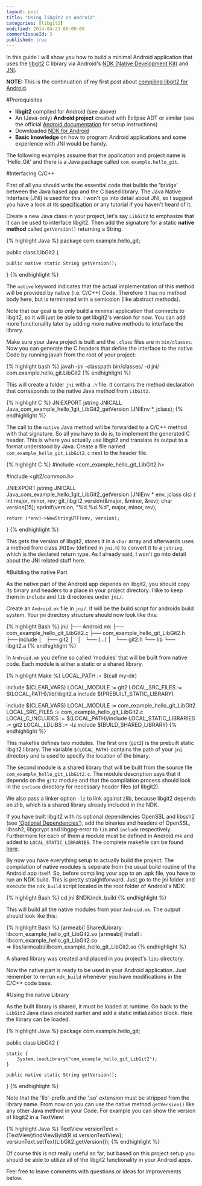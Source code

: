 ```yaml
---
layout: post
title: "Using libgit2 on Android"
categories: [libgit2]
modified: 2014-04-23 00:00:00
commentIssueId: 3
published: true 
---
```


In this guide I will show you how to build a minimal Android application that uses the [libgit2]() C library
via Android's [NDK (Native Development Kit)](https://developer.android.com/tools/sdk/ndk/index.html)
and [JNI](http://developer.android.com/training/articles/perf-jni.html).

**NOTE:** This is the continuation of my first post about
[compiling libgit2 for Android](http://worblehat.github.io/Compiling_libgit2_for_Android/).

#Prerequisites

- **libgit2** compiled for Android (see above)
- An (Java-only) **Android project** created with Eclipse ADT or similar (see the official
    [Android documentation](http://developer.android.com/training/basics/firstapp/creating-project.html)
    for setup instructions) 
- Downloaded [NDK for Android](http://developer.android.com/tools/sdk/ndk/index.html#GetStarted)
- **Basic knowledge** on how to program Android applications and some experience with JNI would be handy.

The following examples assume that the application and project name is 'Hello_Git' and there is a Java
package called `com.example.hello_git`.

#Interfacing C/C++

First of all you should write the essential code that builds the 'bridge' between the Java based app
and the C based library. The Java Native Interface (JNI) is used for this. I won't go into detail about
JNI, so I suggest you have a look at its
[specification](http://docs.oracle.com/javase/7/docs/technotes/guides/jni/spec/jniTOC.html) or any tutorial
if you haven't heard of it.

Create a new Java class in your project, let's say `LibGit2` to emphasize that it can be used to interface
libgit2. Then add the signature for a static **native method** called `getVersion()` returning a String.

{% highlight Java %}
package com.example.hello_git;

public class LibGit2 {

    public native static String getVersion();

}
{% endhighlight %}

The `native` keyword indicates that the actual implementation of this method will be provided by
native (i.e. C/C++) Code. Therefore it has no method body here, but is terminated with a semicolon (like
abstract methods).

Note that our goal is to only build a minimal application that connects to libgit2, so it will just be able
to get libgit2's version for now. You can add more functionality later by adding 
more native methods to interface the library. 

Make sure your Java project is built and the `.class` files are in `bin/classes`.
Now you can generate the C headers that define the interface to the native Code by 
running javah from the root of your project:

{% highlight bash %}
javah -jni -classpath bin/classes/ -d jni/ com.example.hello_git.LibGit2
{% endhighlight %}

This will create a folder `jni` with a `.h` file. It contains the method declaration
that corresponds to the native Java method from `LibGit2`. 

{% highlight C %}
JNIEXPORT jstring JNICALL Java_com_example_hello_1git_LibGit2_getVersion
  (JNIEnv *, jclass);
{% endhighlight %}

The call to the `native` Java method will be forwarded to a C/C++ method with that signature.
So all you have to do is, to implement the generated C header. This is where you actually use libgit2
and translate its output to a format understood by Java. 
Create a file named `com_example_hello_git_LibGit2.c` next to the header file.

{% highlight C %}
#include <com_example_hello_git_LibGit2.h>

#include <git2/common.h>

JNIEXPORT jstring JNICALL Java_com_example_hello_1git_LibGit2_getVersion
  (JNIEnv * env, jclass cls)
{
    int major, minor, rev;
    git_libgit2_version(&major, &minor, &rev);
    char version[15];
    sprintf(version, "%d.%d.%d", major, minor, rev);

    return (*env)->NewStringUTF(env, version);
}
{% endhighlight %}

This gets the version of libgit2, stores it in a `char` array and afterwards uses a method from class `JNIEnv`
(defined in `jni.h`) to convert it to a `jstring`, which is the declared return type.
As I already said, I won't go into detail about the JNI related stuff here.


#Building the native Part

As the native part of the Android app depends on libgit2, you should copy its binary and headers to a place
in your project directory. I like to keep them in `include` and `lib` directories
under `jni/`. 

Create an `Android.mk` file in `jni/`. It will be the build script for androids
build system. Your jni directory structure should now look like this:

{% highlight Bash %}
jni/
├── Android.mk
├── com_example_hello_git_LibGit2.c
├── com_example_hello_git_LibGit2.h
├── include
│   ├── git2
│   │   └── (...)
│   └── git2.h
└── lib
    └── libgit2.a
{% endhighlight %}

In `Android.mk` you define so called 'modules' that will be built from native code. Each module is
either a static or a shared library.

{% highlight Make %}
LOCAL_PATH := $(call my-dir)

include $(CLEAR_VARS)
LOCAL_MODULE := git2
LOCAL_SRC_FILES := $(LOCAL_PATH)/lib/libgit2.a
include $(PREBUILT_STATIC_LIBRARY)

include $(CLEAR_VARS)
LOCAL_MODULE := com_example_hello_git_LibGit2
LOCAL_SRC_FILES := com_example_hello_git_LibGit2.c
LOCAL_C_INCLUDES := $(LOCAL_PATH)/include
LOCAL_STATIC_LIBRARIES := git2
LOCAL_LDLIBS := -lz
include $(BUILD_SHARED_LIBRARY)
{% endhighlight %}

This makefile defines two modules. The first one (`git2`) is the prebuilt static libgit2 library.
The variable `$(LOCAL_PATH)` contains the path of your `jni` directory and is used to specify the location
of the binary.

The second module is a shared library that will be built from the source file
`com_example_hello_git_LibGit2.c`. The module description says that it depends on the `git2` module and that
the compilation process should look in the `include` directory for necessary header files (of libgit2).

We also pass a linker option `-lz` to link against zlib, because libgit2 depends on zlib, which is
a shared library already included in the NDK.

If you have built libgit2 with its optional dependencies OpenSSL and libssh2
(see ['Optional Dependencies'](http://localhost:4000/Compiling_libgit2_for_Android/#Optional_Dependencies)),
add the binaries and headers of OpenSSL, libssh2, libgcrypt and libgpg-error to `lib` and `include`
respectively. Furthermore for each of them a module must be defined in Android.mk and added to `LOCAL_STATIC_LIBRARIES`. The complete makefile can be found [here](https://gist.github.com/worblehat/11056229).

By now you have everything setup to actually build the project. The compilation of
native modules is seperate from the usual build routine of the Android app itself.
So, before compiling your app to an .apk file, you have to run an NDK build.
This is pretty straightforward. Just go to the jni folder and execute the `ndk_build`
script located in the root folder of Android's NDK:

{% highlight Bash %}
cd jni
$NDK/ndk_build
{% endhighlight %}

This will build all the native modules from your `Android.mk`. The output should look
like this:

{% highlight Bash %}
[armeabi] SharedLibrary  : libcom_example_hello_git_LibGit2.so
[armeabi] Install        : libcom_example_hello_git_LibGit2.so \
    => libs/armeabi/libcom_example_hello_git_LibGit2.so
{% endhighlight %}

A shared library was created and placed in you project's `libs` directory.

Now the native part is ready to be used in your Android application. Just remember to
re-run `ndk_build` whenever you have modifications in the C/C++ code base.

#Using the native Library

As the built library is shared, it must be loaded at runtime. Go back to the `LibGit2` 
Java class created earlier and add a static initialization block. Here the library 
can be loaded.

{% highlight Java %}
package com.example.hello_git;

public class LibGit2 {

    static {
        System.loadLibrary("com_example_hello_git_LibGit2");
    }

    public native static String getVersion();

}
{% endhighlight %}

Note that the 'lib'-prefix and the '.so' extension must be stripped from the library
name. From now on you can use the native method `getVersion()` like any other Java
method in your Code. For example you can show the version of libgit2 in a TextView:

{% highlight Java %}
TextView versionText = (TextView)findViewById(R.id.versionTextView);
versionText.setText(LibGit2.getVersion());
{% endhighlight %}

Of course this is not really useful so far, but based on this project setup you
should be able to utilize all of the libgit2 functionality in your Android apps.

Feel free to leave comments with questions or ideas for improvements below.
